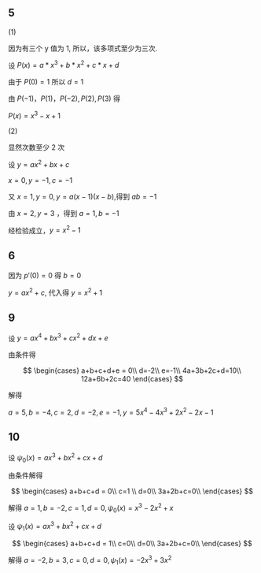 ## 5

(1)

因为有三个 y 值为 1, 所以，该多项式至少为三次.

设 $P(x)=a * x^3 + b * x^2 + c * x + d$

由于 $P (0) = 1$ 所以 $d= 1$

由 $P (-1)， P (1) ，P(-2),P(2),P(3)$ 得

$P (x)= x^3 - x + 1$

(2)

显然次数至少 2 次

设 $y=ax^2+bx+c$

$x=0,y=-1,c=-1$

又 $x=1,y=0,y=a(x-1)(x-b)$,得到 $ab=-1$

由 $x=2,y=3$ ，得到 $a=1,b=-1$

经检验成立，$y=x^2-1$

## 6

因为 $p'(0)=0$ 得 $b=0$

$y=ax^2+c$, 代入得 $y=x^2+1$

## 9

设 $y=ax^4+bx^3+cx^2+dx+e$

由条件得

$$
\begin{cases}
    a+b+c+d+e = 0\\
    d=-2\\
    e=-1\\
    4a+3b+2c+d=10\\
    12a+6b+2c=40
\end{cases}
$$

解得

$a=5,b=-4,c=2,d=-2,e=-1,y=5x^4-4x^3+2x^2-2x-1$

## 10

设 $\psi_0(x)=ax^3+bx^2+cx+d$

由条件解得

$$
\begin{cases}
    a+b+c+d = 0\\
    c=1 \\
    d=0\\
    3a+2b+c=0\\
\end{cases}
$$

解得 $a=1,b=-2,c=1,d=0,\psi_0(x)=x^3-2x^2+x$

设 $\psi_1(x)=ax^3+bx^2+cx+d$

$$
\begin{cases}
    a+b+c+d = 1\\
    c=0\\
    d=0\\
    3a+2b+c=0\\
\end{cases}
$$

解得 $a=-2,b=3,c=0,d=0,\psi_1(x)=-2x^3+3x^2$